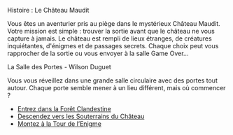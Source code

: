 Histoire : Le Château Maudit

Vous êtes un aventurier pris au piège dans le mystérieux Château Maudit.
Votre mission est simple : trouver la sortie avant que le château ne vous capture à jamais.
Le château est rempli de lieux étranges, de créatures inquiétantes, d'énigmes et de passages secrets.
Chaque choix peut vous rapprocher de la sortie ou vous envoyer à la salle Game Over...

La Salle des Portes - Wilson Duguet

Vous vous réveillez dans une grande salle circulaire avec des portes tout autour. Chaque porte semble mener à un lieu différent, mais où commencer ?

- [Entrez dans la Forêt Clandestine](https://wilsonuca.github.io/Labyrinthe-sens-dessus-dessous/La%20Forêt%20Clandestine
)
- [Descendez vers les Souterrains du Château](https://github.com/WilsonUCA/Labyrinthe-sens-dessus-dessous/blob/main/Les%20Souterrains%20du%20Ch%C3%A2teau.md)
- [Montez à la Tour de l’Enigme](https://github.com/WilsonUCA/Labyrinthe-sens-dessus-dessous/blob/main/La%20Tour%20de%20l%E2%80%99Enigme.md)